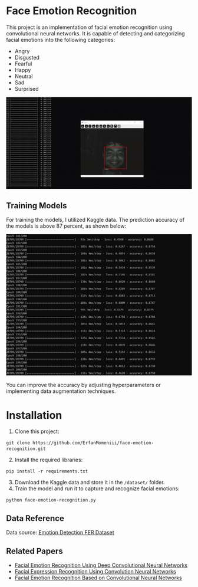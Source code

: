 # Face Emotion Recognition

This project is an implementation of facial emotion recognition using convolutional neural networks. It is capable of
detecting and categorizing facial emotions into the following categories:

* Angry
* Disgusted
* Fearful
* Happy
* Neutral
* Sad
* Surprised

![](./docs/face.gif)

## Training Models

For training the models, I utilized Kaggle data. The prediction accuracy of the models is above 87 percent, as shown
below:
<p align="left">
<img src="./docs/train.png">
</p>

You can improve the accuracy by adjusting hyperparameters or implementing data augmentation techniques.

# Installation

1. Clone this project:

```
git clone https://github.com/ErfanMomeniii/face-emotion-recognition.git
```

2. Install the required libraries:

```
pip install -r requirements.txt
```

3. Download the Kaggle data and store it in the `/dataset/` folder.
4. Train the model and run it to capture and recognize facial emotions:

```
python face-emotion-recognition.py
```

## Data Reference

Data source: [Emotion Detection FER Dataset](https://www.kaggle.com/datasets/ananthu017/emotion-detection-fer)

## Related Papers

- [Facial Emotion Recognition Using Deep Convolutional Neural Networks](https://www.sciencedirect.com/science/article/abs/pii/S2214785321051567)
- [Facial Expression Recognition Using Convolution Neural Networks](https://ieeexplore.ieee.org/document/9302866)
- [Facial Emotion Recognition Based on Convolutional Neural Networks](https://ieeexplore.ieee.org/document/9641578)
